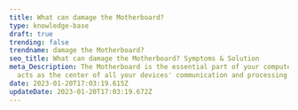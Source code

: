 ```yaml
---
title: What can damage the Motherboard?
type: knowledge-base
draft: true
trending: false
trendname: damage the Motherboard?
seo_title: What can damage the Motherboard? Symptoms & Solution
meta_Description: The Motherboard is the essential part of your computer and
  acts as the center of all your devices' communication and processing power.
date: 2023-01-20T17:03:19.615Z
updateDate: 2023-01-20T17:03:19.672Z
---
```

